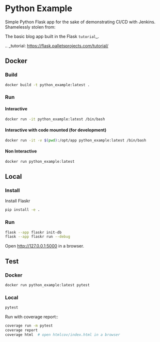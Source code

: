 # Python Example

Simple Python Flask app for the sake of demonstrating CI/CD with Jenkins. Shamelessly stolen from:

The basic blog app built in the Flask `tutorial`_.

.. _tutorial: https://flask.palletsprojects.com/tutorial/

## Docker

### Build

```bash
docker build -t python_example:latest .
```

### Run

#### Interactive

```bash
docker run -it python_example:latest /bin/bash
```

#### Interactive with code mounted (for development)

```bash
docker run -it -v $(pwd):/opt/app python_example:latest /bin/bash
```

#### Non Interactive

```bash
docker run python_example:latest 
```

## Local

### Install

Install Flaskr

```bash
pip install -e .
```

### Run

```bash
flask --app flaskr init-db
flask --app flaskr run --debug
```

Open http://127.0.0.1:5000 in a browser.


## Test

### Docker

```bash
docker run python_example:latest pytest
```

### Local

```bash
pytest
```

Run with coverage report::

```bash
coverage run -m pytest
coverage report
coverage html  # open htmlcov/index.html in a browser
```
